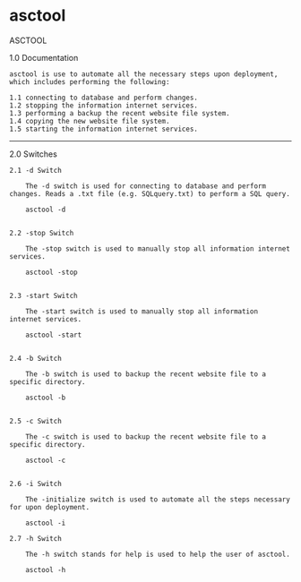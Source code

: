 # asctool


ASCTOOL 


1.0 Documentation

	asctool is use to automate all the necessary steps upon deployment, which includes performing the following: 

	1.1 connecting to database and perform changes.
	1.2 stopping the information internet services.
	1.3 performing a backup the recent website file system.
	1.4 copying the new website file system.
	1.5 starting the information internet services.

--------------------------------

2.0 Switches

	2.1 -d Switch

		The -d switch is used for connecting to database and perform changes. Reads a .txt file (e.g. SQLquery.txt) to perform a SQL query.

		asctool -d


	2.2 -stop Switch

		The -stop switch is used to manually stop all information internet services.
	
		asctool -stop


	2.3 -start Switch

		The -start switch is used to manually stop all information internet services.
	
		asctool -start


	2.4 -b Switch

		The -b switch is used to backup the recent website file to a specific directory.

		asctool -b	


	2.5 -c Switch

		The -c switch is used to backup the recent website file to a specific directory.
	
		asctool -c


	2.6 -i Switch

		The -initialize switch is used to automate all the steps necessary for upon deployment.

		asctool -i
	
	2.7 -h Switch

		The -h switch stands for help is used to help the user of asctool.

		asctool -h

